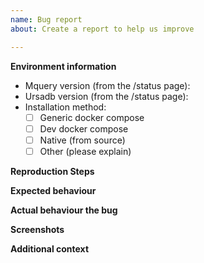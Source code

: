 ```yaml
---
name: Bug report
about: Create a report to help us improve

---
```


**Environment information**
* Mquery version (from the /status page):
* Ursadb version (from the /status page):
* Installation method:
  - [ ] Generic docker compose
  - [ ] Dev docker compose
  - [ ] Native (from source)
  - [ ] Other (please explain)

**Reproduction Steps**

<!-- Please explain how can we reproduce your problem. -->


**Expected behaviour**

<!-- What did you expect to happen? -->


**Actual behaviour the bug**

<!-- What actually happened? -->


**Screenshots**

<!-- If applicable, add screenshots to help explain your problem. -->


**Additional context**

<!-- Add any other context about the problem here. -->
